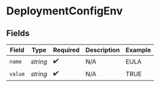 # DeploymentConfigEnv


## Fields

| Field              | Type               | Required           | Description        | Example            |
| ------------------ | ------------------ | ------------------ | ------------------ | ------------------ |
| `name`             | *string*           | :heavy_check_mark: | N/A                | EULA               |
| `value`            | *string*           | :heavy_check_mark: | N/A                | TRUE               |